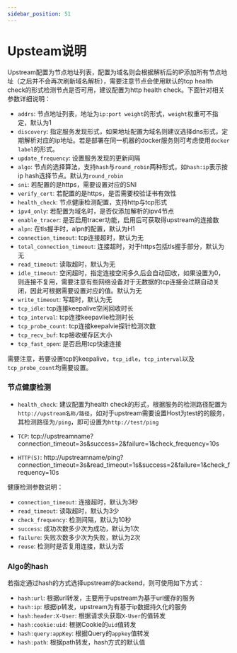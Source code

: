 ```yaml
---
sidebar_position: 51
---
```


# Upsteam说明


Upstream配置为节点地址列表，配置为域名则会根据解析后的IP添加所有节点地址（之后并不会再次刷新域名解析），需要注意节点会使用默认的tcp health check的形式检测节点是否可用，建议配置为http health check。下面针对相关参数详细说明：

- `addrs`: 节点地址列表，地址为`ip:port weight`的形式，`weight`权重可不指定，默认为1
- `discovery`: 指定服务发现形式，如果地址配置为域名则建议选择dns形式，定期解析对应的ip地址。若是部署在同一机器的docker服务则可考虑使用`docker label`的形式。
- `update_frequency`: 设置服务发现的更新间隔
- `algo`: 节点的选择算法，支持`hash`与`round_robin`两种形式，如`hash:ip`表示按ip hash选择节点。默认为`round_robin`
- `sni`: 若配置的是https，需要设置对应的SNI
- `verify_cert`: 若配置的是https，是否需要校验证书有效性
- `health_check`: 节点健康检测配置，支持http与tcp形式
- `ipv4_only`: 若配置为域名时，是否仅添加解析的ipv4节点
- `enable_tracer`: 是否启用tracer功能，启用后可获取得upstream的连接数
- `alpn`: 在tls握手时，alpn的配置，默认为H1
- `connection_timeout`: tcp连接超时，默认为无
- `total_connection_timeout`: 连接超时，对于https包括tls握手部分，默认为无
- `read_timeout`: 读取超时，默认为无
- `idle_timeout`: 空闲超时，指定连接空闲多久后会自动回收，如果设置为0，则连接不复用，需要注意有些网络设备对于无数据的tcp连接会过期自动关闭，因此可根据需要设置对应的值。默认为无
- `write_timeout`: 写超时，默认为无
- `tcp_idle`: tcp连接keepalive空闲回收时长
- `tcp_interval`: tcp连接keepavlie检测时长
- `tcp_probe_count`: tcp连接keepalvie探针检测次数
- `tcp_recv_buf`: tcp接收缓存区大小
- `tcp_fast_open`: 是否启用tcp快速连接

需要注意，若要设置tcp的keepalive，`tcp_idle`，`tcp_interval`以及`tcp_probe_count`均需要设置。

### 节点健康检测

- `health_check`: 建议配置为health check的形式，根据服务的检测路径配置为`http://upstream名称/路径`，如对于upstream需要设置Host为test的的服务，其检测路径为`/ping`，即可设置为`http://test/ping`

- `TCP`: tcp://upstreamname?connection_timeout=3s&success=2&failure=1&check_frequency=10s
- `HTTP(S)`: http://upstreamname/ping?connection_timeout=3s&read_timeout=1s&success=2&failure=1&check_frequency=10s

健康检测参数说明：

- `connection_timeout`: 连接超时，默认为3秒
- `read_timeout`: 读取超时，默认为3少
- `check_frequency`: 检测间隔，默认为10秒
- `success`: 成功次数多少次为成功，默认为1次
- `failure`: 失败次数多少次为失败，默认为2次
- `reuse`: 检测时是否复用连接，默认为否

### Algo的hash

若指定通过hash的方式选择upstream的backend，则可使用如下方式：

- `hash:url`: 根据url转发，主要用于upstream为基于url缓存的服务
- `hash:ip`: 根据ip转发，upstream为有基于ip数据持久化的服务
- `hash:header:X-User`: 根据请求头获取`X-User`的值转发
- `hash:cookie:uid`: 根据Cookie的`uid`值转发
- `hash:query:appKey`: 根据Query的`appkey`值转发
- `hash:path`: 根据path转发，hash方式的默认值
